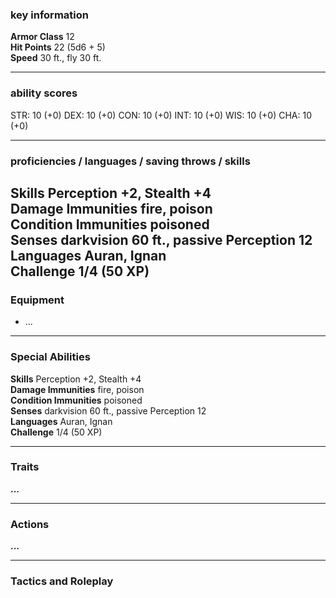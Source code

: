 ### key information

**Armor Class** 12  
**Hit Points** 22 (5d6 + 5)  
**Speed** 30 ft., fly 30 ft.

---
### ability scores

STR: 10 (+0) 
DEX: 10 (+0)
CON: 10 (+0)
INT: 10 (+0)
WIS: 10 (+0)
CHA: 10 (+0)

---
### proficiencies / languages / saving throws / skills

**Skills** Perception +2, Stealth +4  
**Damage Immunities** fire, poison  
**Condition Immunities** poisoned  
**Senses** darkvision 60 ft., passive Perception 12  
**Languages** Auran, Ignan  
**Challenge** 1/4 (50 XP)
---
### Equipment

- ...

---
### Special Abilities

**Skills** Perception +2, Stealth +4  
**Damage Immunities** fire, poison  
**Condition Immunities** poisoned  
**Senses** darkvision 60 ft., passive Perception 12  
**Languages** Auran, Ignan  
**Challenge** 1/4 (50 XP)

---
### Traits

**...**

---
### Actions

**...**

---
### Tactics and Roleplay